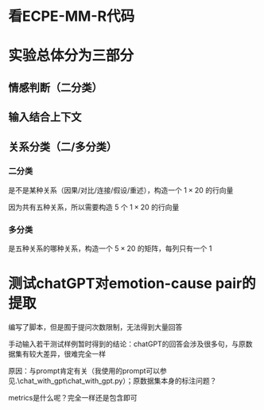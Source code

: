 # 看ECPE-MM-R代码



# 实验总体分为三部分

## 情感判断（二分类）

## 输入结合上下文

## 关系分类（二/多分类）

### 二分类

是不是某种关系（因果/对比/连接/假设/重述），构造一个 $1\times20$ 的行向量

因为共有五种关系，所以需要构造 $5$ 个 $1\times20$ 的行向量

### 多分类

是五种关系的哪种关系，构造一个 $5\times20$ 的矩阵，每列只有一个 $1$



# 测试chatGPT对emotion-cause pair的提取

编写了脚本，但是囿于提问次数限制，无法得到大量回答

手动输入若干测试样例暂时得到的结论：chatGPT的回答会涉及很多句，与原数据集有较大差异，很难完全一样

原因：与prompt肯定有关（我使用的prompt可以参见.\chat_with_gpt\chat_with_gpt.py）；原数据集本身的标注问题？

metrics是什么呢？完全一样还是包含即可
